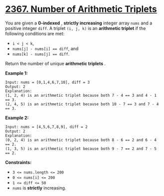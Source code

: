 # [2367. Number of Arithmetic Triplets](https://leetcode.com/problems/number-of-arithmetic-triplets/description/)

You are given a **0-indexed** , **strictly increasing**  integer array `nums` and a positive integer `diff`. A triplet `(i, j, k)` is an **arithmetic triplet**  if the following conditions are met:

- `i < j < k`,
- `nums[j] - nums[i] == diff`, and
- `nums[k] - nums[j] == diff`.

Return the number of unique **arithmetic triplets** .

**Example 1:** 

```
Input: nums = [0,1,4,6,7,10], diff = 3
Output: 2
Explanation:
(1, 2, 4) is an arithmetic triplet because both 7 - 4 == 3 and 4 - 1 == 3.
(2, 4, 5) is an arithmetic triplet because both 10 - 7 == 3 and 7 - 4 == 3. 
```

**Example 2:** 

```
Input: nums = [4,5,6,7,8,9], diff = 2
Output: 2
Explanation:
(0, 2, 4) is an arithmetic triplet because both 8 - 6 == 2 and 6 - 4 == 2.
(1, 3, 5) is an arithmetic triplet because both 9 - 7 == 2 and 7 - 5 == 2.
```

**Constraints:** 

- `3 <= nums.length <= 200`
- `0 <= nums[i] <= 200`
- `1 <= diff <= 50`
- `nums` is **strictly**  increasing.